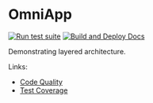 # OmniApp 

[![Run test suite](https://github.com/Bodacious/OmniApp/actions/workflows/ruby.yml/badge.svg)](https://github.com/Bodacious/OmniApp/actions/workflows/ruby.yml)
[![Build and Deploy Docs](https://github.com/Bodacious/OmniApp/actions/workflows/static.yml/badge.svg)](https://github.com/Bodacious/OmniApp/actions/workflows/static.yml)

Demonstrating layered architecture.

Links:

- [Code Quality](./rubycritic/overview.html)
- [Test Coverage](./coverage/index.html)